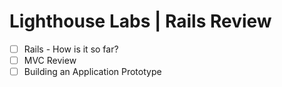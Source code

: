 # Lighthouse Labs | Rails Review

* [ ] Rails - How is it so far?
* [ ] MVC Review
* [ ] Building an Application Prototype
